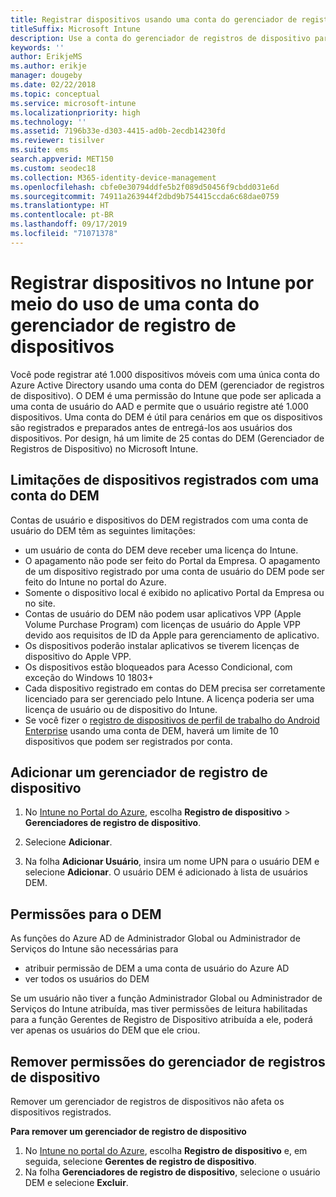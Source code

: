 ```yaml
---
title: Registrar dispositivos usando uma conta do gerenciador de registros de dispositivo
titleSuffix: Microsoft Intune
description: Use a conta do gerenciador de registros de dispositivo para registrar dispositivos no Intune.
keywords: ''
author: ErikjeMS
ms.author: erikje
manager: dougeby
ms.date: 02/22/2018
ms.topic: conceptual
ms.service: microsoft-intune
ms.localizationpriority: high
ms.technology: ''
ms.assetid: 7196b33e-d303-4415-ad0b-2ecdb14230fd
ms.reviewer: tisilver
ms.suite: ems
search.appverid: MET150
ms.custom: seodec18
ms.collection: M365-identity-device-management
ms.openlocfilehash: cbfe0e30794ddfe5b2f089d50456f9cbdd031e6d
ms.sourcegitcommit: 74911a263944f2dbd9b754415ccda6c68dae0759
ms.translationtype: HT
ms.contentlocale: pt-BR
ms.lasthandoff: 09/17/2019
ms.locfileid: "71071378"
---
```

# <a name="enroll-devices-in-intune-by-using-a-device-enrollment-manager-account"></a>Registrar dispositivos no Intune por meio do uso de uma conta do gerenciador de registro de dispositivos

Você pode registrar até 1.000 dispositivos móveis com uma única conta do Azure Active Directory usando uma conta do DEM (gerenciador de registros de dispositivo). O DEM é uma permissão do Intune que pode ser aplicada a uma conta de usuário do AAD e permite que o usuário registre até 1.000 dispositivos. Uma conta do DEM é útil para cenários em que os dispositivos são registrados e preparados antes de entregá-los aos usuários dos dispositivos. Por design, há um limite de 25 contas do DEM (Gerenciador de Registros de Dispositivo) no Microsoft Intune.

## <a name="limitations-of-devices-that-are-enrolled-with-a-dem-account"></a>Limitações de dispositivos registrados com uma conta do DEM

Contas de usuário e dispositivos do DEM registrados com uma conta de usuário do DEM têm as seguintes limitações:

- um usuário de conta do DEM deve receber uma licença do Intune.
- O apagamento não pode ser feito do Portal da Empresa. O apagamento de um dispositivo registrado por uma conta de usuário do DEM pode ser feito do Intune no portal do Azure.
- Somente o dispositivo local é exibido no aplicativo Portal da Empresa ou no site.
- Contas de usuário do DEM não podem usar aplicativos VPP (Apple Volume Purchase Program) com licenças de usuário do Apple VPP devido aos requisitos de ID da Apple para gerenciamento de aplicativo.
- Os dispositivos poderão instalar aplicativos se tiverem licenças de dispositivo do Apple VPP.
- Os dispositivos estão bloqueados para Acesso Condicional, com exceção do Windows 10 1803+
- Cada dispositivo registrado em contas do DEM precisa ser corretamente licenciado para ser gerenciado pelo Intune. A licença poderia ser uma licença de usuário ou de dispositivo do Intune.
- Se você fizer o [registro de dispositivos de perfil de trabalho do Android Enterprise](android-work-profile-enroll.md) usando uma conta de DEM, haverá um limite de 10 dispositivos que podem ser registrados por conta.


## <a name="add-a-device-enrollment-manager"></a>Adicionar um gerenciador de registro de dispositivo

1. No [Intune no Portal do Azure](https://aka.ms/intuneportal), escolha **Registro de dispositivo** > **Gerenciadores de registro de dispositivo**.

2. Selecione **Adicionar**.

3. Na folha **Adicionar Usuário**, insira um nome UPN para o usuário DEM e selecione **Adicionar**. O usuário DEM é adicionado à lista de usuários DEM.

## <a name="permissions-for-dem"></a>Permissões para o DEM

As funções do Azure AD de Administrador Global ou Administrador de Serviços do Intune são necessárias para
- atribuir permissão de DEM a uma conta de usuário do Azure AD
- ver todos os usuários do DEM

Se um usuário não tiver a função Administrador Global ou Administrador de Serviços do Intune atribuída, mas tiver permissões de leitura habilitadas para a função Gerentes de Registro de Dispositivo atribuída a ele, poderá ver apenas os usuários do DEM que ele criou.


## <a name="remove-device-enrollment-manager-permissions"></a>Remover permissões do gerenciador de registros de dispositivo

Remover um gerenciador de registros de dispositivos não afeta os dispositivos registrados.

**Para remover um gerenciador de registro de dispositivo**

1. No [Intune no portal do Azure](https://aka.ms/intuneportal), escolha **Registro de dispositivo** e, em seguida, selecione **Gerentes de registro de dispositivo**.
2. Na folha **Gerenciadores de registro de dispositivo**, selecione o usuário DEM e selecione **Excluir**.

